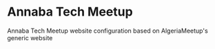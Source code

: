 Annaba Tech Meetup
================

Annaba Tech Meetup website configuration based on AlgeriaMeetup's generic website